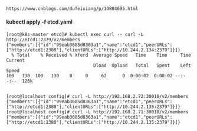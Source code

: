 ##
    https://www.cnblogs.com/dufeixiang/p/10804695.html

#### kubectl apply -f etcd.yaml
    
    [root@k8s-master etcd]# kubectl exec curl -- curl -L http://etcd1:2379/v2/members
    {"members":[{"id":"99eab3685d8363a1","name":"etcd1","peerURLs":["http://etcd1:2380"],"clientURLs":["http://10.244.2.134:2379"]}]}
      % Total    % Received % Xferd  Average Speed   Time    Time     Time  Current
                                     Dload  Upload   Total   Spent    Left  Speed
    100   130  100   130    0     0     62      0  0:00:02  0:00:02 --:--:--  126k
    
    
    [root@localhost config]# curl -L http://192.168.2.72:30010/v2/members
    {"members":[{"id":"99eab3685d8363a1","name":"etcd1","peerURLs":["http://etcd1:2380"],"clientURLs":["http://10.244.2.135:2379"]}]}
    [root@localhost config]# curl -L http://192.168.2.71:30010/v2/members
    {"members":[{"id":"99eab3685d8363a1","name":"etcd1","peerURLs":["http://etcd1:2380"],"clientURLs":["http://10.244.2.135:2379"]}]}

